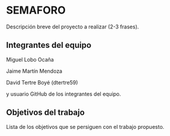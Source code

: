 # SEMAFORO

Descripción breve del proyecto a realizar (2-3 frases).

## Integrantes del equipo
Miguel Lobo Ocaña

Jaime Martín Mendoza

David Tertre Boyé (dtertre59)

y usuario GitHub de los integrantes del equipo.

## Objetivos del trabajo

Lista de los objetivos que se persiguen con el trabajo propuesto.

